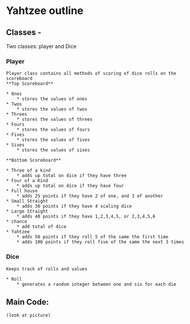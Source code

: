# Yahtzee outline

## Classes -
Two classes: player and Dice
### Player
	Player class contains all methods of scoring of dice rolls on the scoreboard
	**Top Scoreboard**

	* Ones
		* stores the values of ones
	* Twos
		* stores the values of twos
	* Threes
		* stores the values of threes
	* Fours
		* stores the values of fours
	* Fives
		* stores the values of fives
	* Sixes
		* stores the values of sixes

	**Bottom Scoreboard**

	* Three of a kind
		* adds up total on dice if they have three
	* Four of a Kind
		* adds up total on dice if they have four
	* Full house
		* adds 25 points if they have 2 of one, and 3 of another
	* Small Straight
		* adds 30 points if they have 4 scaling dice
	* Large Straight
		* adds 40 points if they have 1,2,3,4,5, or 2,3,4,5,6
	* chance
		* add total of dice
	* Yahtzee
		* adds 50 points if they roll 5 of the same the first time
		* adds 100 points if they roll five of the same the next 3 times
### Dice
	Keeps track of rolls and values

	* Roll
		* generates a random integer between one and six for each die

## Main Code:
	(look at picture)
